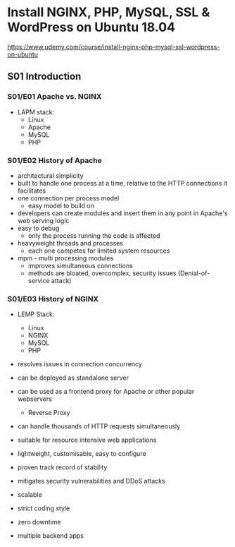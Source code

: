 
# Install NGINX, PHP, MySQL, SSL & WordPress on Ubuntu 18.04

https://www.udemy.com/course/install-nginx-php-mysql-ssl-wordpress-on-ubuntu

## S01 Introduction

### S01/E01 Apache vs. NGINX

* LAPM stack:
  * Linux
  * Apache
  * MySQL
  * PHP

### S01/E02 History of Apache

* architectural simplicity
* built to handle one process at a time, relative to the HTTP connections it facilitates
* one connection per process model
  * easy model to build on
* developers can create modules and insert them in any point in Apache's web serving logic
* easy to debug
  * only the process running the code is affected
* heavyweight threads and processes
  * each one competes for limited system resources
* mpm - multi processing modules
  * improves simultaneous connections
  * methods are bloated, overcomplex, security issues (Denial-of-service attack)

### S01/E03 History of NGINX

* LEMP Stack:
  * Linux
  * NGINX
  * MySQL
  * PHP


* resolves issues in connection concurrency
* can be deployed as standalone server
* can be used as a frontend proxy for Apache or other popular webservers
  * Reverse Proxy
* can handle thousands of HTTP requests simultaneously
* suitable for resource intensive web applications
* lightweight, customisable, easy to configure
* proven track record of stability
* mitigates security vulnerabilities and DDoS attacks
* scalable
* strict coding style
* zero downtime
* multiple backend apps
